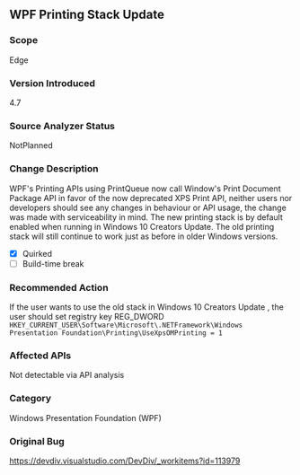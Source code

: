 ## WPF Printing Stack Update

### Scope
Edge

### Version Introduced
4.7

### Source Analyzer Status
NotPlanned

### Change Description
WPF's Printing APIs using PrintQueue now call Window's Print Document Package API in favor of the now deprecated XPS Print API, neither users nor developers should see any changes in behaviour or API usage, the change was made with serviceability in mind.
The new printing stack is by default enabled when running in Windows 10 Creators Update.
The old printing stack will still continue to work just as before in older Windows versions.

- [x] Quirked 
- [ ] Build-time break 

### Recommended Action
If the user wants to use the old stack in Windows 10 Creators Update , the user should set registry key REG_DWORD `HKEY_CURRENT_USER\Software\Microsoft\.NETFramework\Windows Presentation Foundation\Printing\UseXpsOMPrinting = 1`

### Affected APIs
Not detectable via API analysis

### Category
Windows Presentation Foundation (WPF)

### Original Bug
https://devdiv.visualstudio.com/DevDiv/_workitems?id=113979

<!-- breaking change id: 173 -->
